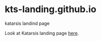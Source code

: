 # kts-landing.github.io
katarsis landind page


Look at Katarsis landing page [here](karencampo777.github.io).
